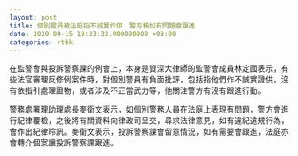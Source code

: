 ```yaml
---
layout: post
title: 個別警員被法庭指不誠實作供　警方稱如有問題會跟進
date: 2020-09-15 18:23:32.000000000 +08:00
categories: rthk
---
```


在監警會與投訴警察課的例會上，本身是資深大律師的監警會成員林定國表示，有些法官審理反修例案件時，對個別警員有負面批評，包括指他們作不誠實證供，沒有依指引處理證物，或者涉及不正當武力等，他關注警方有沒有跟進行動。

警務處署理助理處長麥衛文表示，如個別警務人員在法庭上表現有問題，警方會進行紀律覆檢，之後將有關資料向律政司呈交，尋求法律意見，如有違紀違規行為，會作出紀律聆訊。麥衛文表示，投訴警察課會留意情況，如有需要會跟進，法庭亦會轉介個案讓投訴警察課跟進。
